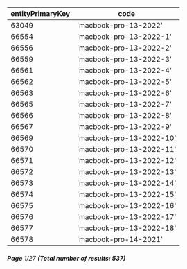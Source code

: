 | entityPrimaryKey | code                     |
| ---------------- | ------------------------ |
| 63049            | 'macbook-pro-13-2022'    |
| 66554            | 'macbook-pro-13-2022-1'  |
| 66556            | 'macbook-pro-13-2022-2'  |
| 66559            | 'macbook-pro-13-2022-3'  |
| 66561            | 'macbook-pro-13-2022-4'  |
| 66562            | 'macbook-pro-13-2022-5'  |
| 66563            | 'macbook-pro-13-2022-6'  |
| 66565            | 'macbook-pro-13-2022-7'  |
| 66566            | 'macbook-pro-13-2022-8'  |
| 66567            | 'macbook-pro-13-2022-9'  |
| 66569            | 'macbook-pro-13-2022-10' |
| 66570            | 'macbook-pro-13-2022-11' |
| 66571            | 'macbook-pro-13-2022-12' |
| 66572            | 'macbook-pro-13-2022-13' |
| 66573            | 'macbook-pro-13-2022-14' |
| 66574            | 'macbook-pro-13-2022-15' |
| 66575            | 'macbook-pro-13-2022-16' |
| 66576            | 'macbook-pro-13-2022-17' |
| 66577            | 'macbook-pro-13-2022-18' |
| 66578            | 'macbook-pro-14-2021'    |

###### **Page** 1/27 **(Total number of results: 537)**